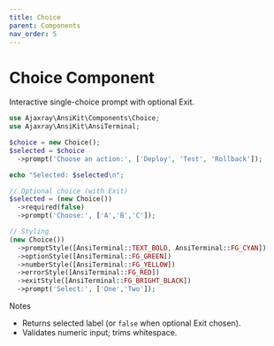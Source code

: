 ```yaml
---
title: Choice
parent: Components
nav_order: 5
---
```


# Choice Component

Interactive single-choice prompt with optional Exit.

```php
use Ajaxray\AnsiKit\Components\Choice;
use Ajaxray\AnsiKit\AnsiTerminal;

$choice = new Choice();
$selected = $choice
  ->prompt('Choose an action:', ['Deploy', 'Test', 'Rollback']);

echo "Selected: $selected\n";

// Optional choice (with Exit)
$selected = (new Choice())
  ->required(false)
  ->prompt('Choose:', ['A','B','C']);

// Styling
(new Choice())
  ->promptStyle([AnsiTerminal::TEXT_BOLD, AnsiTerminal::FG_CYAN])
  ->optionStyle([AnsiTerminal::FG_GREEN])
  ->numberStyle([AnsiTerminal::FG_YELLOW])
  ->errorStyle([AnsiTerminal::FG_RED])
  ->exitStyle([AnsiTerminal::FG_BRIGHT_BLACK])
  ->prompt('Select:', ['One','Two']);
```

Notes
- Returns selected label (or `false` when optional Exit chosen).
- Validates numeric input; trims whitespace.
